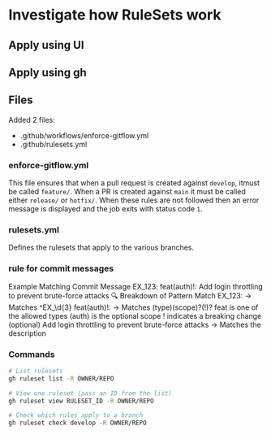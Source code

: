 Investigate how RuleSets work
===

## Apply using UI

## Apply using gh

## Files

Added 2 files:
- .github/workflows/enforce-gitflow.yml
- .github/rulesets.yml

### enforce-gitflow.yml
This file ensures that when a pull request is created against `develop`, itmust be called `feature/`.
When a PR is created against `main` it must be called either `release/` or `hotfix/`.
When these rules are not followed then an error message is displayed and the job exits with status code `1`.

### rulesets.yml

Defines the rulesets that apply to the various branches.

### rule for commit messages

Example Matching Commit Message
EX_123: feat(auth)!: Add login throttling to prevent brute-force attacks
🔍 Breakdown of Pattern Match
EX_123: → Matches ^EX_\d{3}
feat(auth)!: → Matches (type)(scope)?(!)?
feat is one of the allowed types
(auth) is the optional scope
! indicates a breaking change (optional)
Add login throttling to prevent brute-force attacks → Matches the description


### Commands

```bash
# List rulesets
gh ruleset list -R OWNER/REPO

# View one ruleset (pass an ID from the list)
gh ruleset view RULESET_ID -R OWNER/REPO

# Check which rules apply to a branch
gh ruleset check develop -R OWNER/REPO
```

